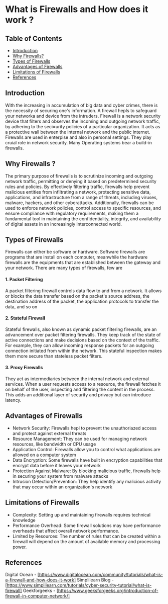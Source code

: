 # What is Firewalls and How does it work ?

## Table of Contents

- [Introduction](#introduction)
- [Why Firewalls?](#why-firewalls)
- [Types of Firewalls](#types-of-firewalls)
- [Advantages of Firewalls](#advantages-of-firewalls)
- [Limitations of Firewalls](#limitations-of-firewalls)
- [References](#References)


## Introduction

With the increasing in accumulation of big data and cyber crimes, there is the necessity of securing one's information. A firewall hepls to safeguard your networka and device from the intruders. Firewall is a network security device that filters and observes the incoming and outgoing network traffic, by adhering to the seci=urity policies of a particular organization. It acts as a protective wall between the internal network and the public internet.
Firewalls are used in enterpise and also in personal settings. They play cruial role in network security. Many Operating systems bear a build-in firewalls.

## Why Firewalls ?

The primary purpose of firewalls is to scrutinize incoming and outgoing network traffic, permitting or denying it based on predetermined security rules and policies. By effectively filtering traffic, firewalls help prevent malicious entities from infiltrating a network, protecting sensitive data, applications, and infrastructure from a range of threats, including viruses, malware, hackers, and other cyberattacks. Additionally, firewalls can be used to enforce network policies, control access to specific resources, and ensure compliance with regulatory requirements, making them a fundamental tool in maintaining the confidentiality, integrity, and availability of digital assets in an increasingly interconnected world.

## Types of Firewalls

Firewalls can either be software or hardware. Software firewalls are programs that are install on each computer, meanwhile the hardware firewalls are the equipments that are established between the gateway and your network. There are many types of firewalls, few are 

#### 1. Packet Filtering
A packet filtering firewall controls data flow to and from a network. It allows or blocks the data transfer based on the packet's source address, the destination address of the packet, the application protocols to transfer the data, and so on

#### 2. Stateful Firewall
Stateful firewalls, also known as dynamic packet filtering firewalls, are an advancement over packet filtering firewalls. They keep track of the state of active connections and make decisions based on the context of the traffic. For example, they can allow incoming response packets for an outgoing connection initiated from within the network. This stateful inspection makes them more secure than stateless packet filters.

#### 3. Proxy Firewalls
They act as intermediaries between the internal network and external services. When a user requests access to a resource, the firewall fetches it on behalf of the user, inspecting and filtering the content in the process. This adds an additional layer of security and privacy but can introduce latency.


## Advantages of Firewalls
- Network Security: Firewalls hepl to prevent the unauthoriazed access and protect against external threats
- Resource Management: They can be used for managing network resources, like bandwidth or CPU usage
- Application Control: Firewalls allow you to control what applications are allowed on a computer system
- Data Encryption: Some firewalls have built in encryption capabilities that encrypt data before it leaves your network
- Protection Against Malware: By blocking malicious traffic, firewalls help in securing your system from malware attacks
- Intrusion Detection/Prevention: They help identify any malicious activity that may occur within an organization's network

## Limitations of Firewalls
- Complexity: Setting up and maintaining firewalls requires technical knowledge
- Performance Overhead: Some firewall solutions may have performance overheads that affect overall network performance.
- Limited by Resources: The number of rules that can be created within a firewall will depend on the amount of available memory and processing power.

## References

Digital Ocean - [https://www.digitalocean.com/community/tutorials/what-is-a-firewall-and-how-does-it-work]
Simplilearn Blog - [https://www.simplilearn.com/tutorials/cyber-security-tutorial/what-is-firewall]
Geekforgeeks - [https://www.geeksforgeeks.org/introduction-of-firewall-in-computer-network/]